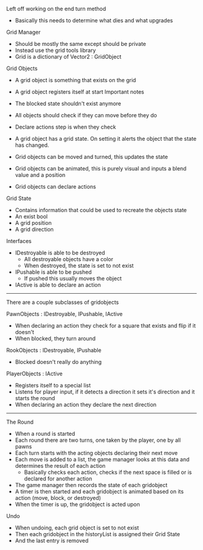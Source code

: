 Left off working on the end turn method
- Basically this needs to determine what dies and what upgrades

Grid Manager
- Should be mostly the same except should be private
- Instead use the grid tools library
- Grid is a dictionary of Vector2 : GridObject

Grid Objects
- A grid object is something that exists on the grid
- A grid object registers itself at start
Important notes
- The blocked state shouldn't exist anymore
- All objects should check if they can move before they do
- Declare actions step is when they check

- A grid object has a grid state. On setting it alerts the object that the state has changed.
- Grid objects can be moved and turned, this updates the state
- Grid objects can be animated, this is purely visual and inputs a blend value and a position
- Grid objects can declare actions

Grid State
- Contains information that could be used to recreate the objects state
- An exist bool
- A grid position
- A grid direction

Interfaces
- IDestroyable is able to be destroyed
	- All destroyable objects have a color
	- When destroyed, the state is set to not exist
- IPushable is able to be pushed
	- If pushed this usually moves the object
- IActive is able to declare an action

-----------------

There are a couple subclasses of gridobjects

PawnObjects : IDestroyable, IPushable, IActive
- When declaring an action they check for a square that exists and flip if it doesn't
- When blocked, they turn around

RookObjects : IDestroyable, IPushable
- Blocked doesn't really do anything

PlayerObjects : IActive
- Registers itself to a special list 
- Listens for player input, if it detects a direction it sets it's direction and it starts the round
- When declaring an action they declare the next direction

-------------------

The Round
- When a round is started
- Each round there are two turns, one taken by the player, one by all pawns
- Each turn starts with the acting objects declaring their next move
- Each move is added to a list, the game manager looks at this data and determines the result of each action
	- Basically checks each action, checks if the next space is filled or is declared for another action
- The game manager then records the state of each gridobject
- A timer is then started and each gridobject is animated based on its action (move, block, or destroyed)
- When the timer is up, the gridobject is acted upon

Undo
- When undoing, each grid object is set to not exist
- Then each gridobject in the historyList is assigned their Grid State
- And the last entry is removed